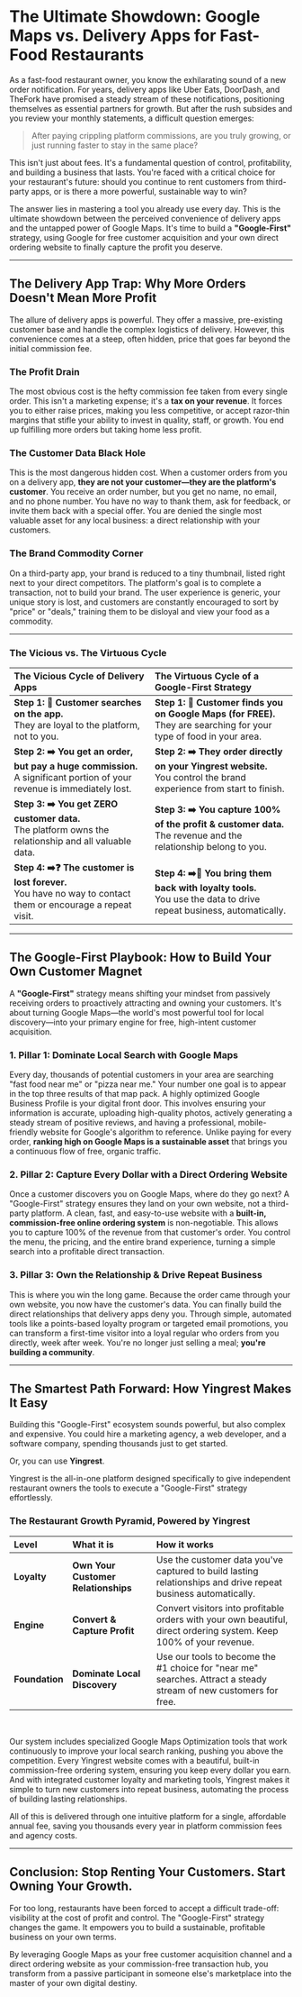 # The Ultimate Showdown: Google Maps vs. Delivery Apps for Fast-Food Restaurants
As a fast-food restaurant owner, you know the exhilarating sound of a new order notification. For years, delivery apps like Uber Eats, DoorDash, and TheFork have promised a steady stream of these notifications, positioning themselves as essential partners for growth. But after the rush subsides and you review your monthly statements, a difficult question emerges:
> After paying crippling platform commissions, are you truly growing, or just running faster to stay in the same place?

This isn't just about fees. It's a fundamental question of control, profitability, and building a business that lasts. You're faced with a critical choice for your restaurant's future: should you continue to rent customers from third-party apps, or is there a more powerful, sustainable way to win?

The answer lies in mastering a tool you already use every day. This is the ultimate showdown between the perceived convenience of delivery apps and the untapped power of Google Maps. It's time to build a **"Google-First"** strategy, using Google for free customer acquisition and your own direct ordering website to finally capture the profit you deserve.

---

## The Delivery App Trap: Why More Orders Doesn't Mean More Profit

The allure of delivery apps is powerful. They offer a massive, pre-existing customer base and handle the complex logistics of delivery. However, this convenience comes at a steep, often hidden, price that goes far beyond the initial commission fee.

### The Profit Drain

The most obvious cost is the hefty commission fee taken from every single order. This isn't a marketing expense; it's a **tax on your revenue**. It forces you to either raise prices, making you less competitive, or accept razor-thin margins that stifle your ability to invest in quality, staff, or growth. You end up fulfilling more orders but taking home less profit.

### The Customer Data Black Hole

This is the most dangerous hidden cost. When a customer orders from you on a delivery app, **they are not your customer—they are the platform's customer**. You receive an order number, but you get no name, no email, and no phone number. You have no way to thank them, ask for feedback, or invite them back with a special offer. You are denied the single most valuable asset for any local business: a direct relationship with your customers.

### The Brand Commodity Corner

On a third-party app, your brand is reduced to a tiny thumbnail, listed right next to your direct competitors. The platform's goal is to complete a transaction, not to build your brand. The user experience is generic, your unique story is lost, and customers are constantly encouraged to sort by "price" or "deals," training them to be disloyal and view your food as a commodity.

---

### The Vicious vs. The Virtuous Cycle

| The Vicious Cycle of Delivery Apps | The Virtuous Cycle of a Google-First Strategy |
| :--- | :--- |
| **Step 1: 👤 Customer searches on the app.**<br/>They are loyal to the platform, not to you. | **Step 1: 👤 Customer finds you on Google Maps (for FREE).**<br/>They are searching for your type of food in your area. |
| **Step 2: ➡️ You get an order, but pay a huge commission.**<br/>A significant portion of your revenue is immediately lost. | **Step 2: ➡️ They order directly on your Yingrest website.**<br/>You control the brand experience from start to finish. |
| **Step 3: ➡️ You get ZERO customer data.**<br/>The platform owns the relationship and all valuable data. | **Step 3: ➡️ You capture 100% of the profit & customer data.**<br/>The revenue and the relationship belong to you. |
| **Step 4: ➡️❓ The customer is lost forever.**<br/>You have no way to contact them or encourage a repeat visit. | **Step 4: ➡️🔄 You bring them back with loyalty tools.**<br/>You use the data to drive repeat business, automatically. |

---

## The Google-First Playbook: How to Build Your Own Customer Magnet

A **"Google-First"** strategy means shifting your mindset from passively receiving orders to proactively attracting and owning your customers. It's about turning Google Maps—the world's most powerful tool for local discovery—into your primary engine for free, high-intent customer acquisition.

### 1. Pillar 1: Dominate Local Search with Google Maps

Every day, thousands of potential customers in your area are searching "fast food near me" or "pizza near me." Your number one goal is to appear in the top three results of that map pack. A highly optimized Google Business Profile is your digital front door. This involves ensuring your information is accurate, uploading high-quality photos, actively generating a steady stream of positive reviews, and having a professional, mobile-friendly website for Google's algorithm to reference. Unlike paying for every order, **ranking high on Google Maps is a sustainable asset** that brings you a continuous flow of free, organic traffic.

### 2. Pillar 2: Capture Every Dollar with a Direct Ordering Website

Once a customer discovers you on Google Maps, where do they go next? A "Google-First" strategy ensures they land on your own website, not a third-party platform. A clean, fast, and easy-to-use website with a **built-in, commission-free online ordering system** is non-negotiable. This allows you to capture 100% of the revenue from that customer's order. You control the menu, the pricing, and the entire brand experience, turning a simple search into a profitable direct transaction.

### 3. Pillar 3: Own the Relationship & Drive Repeat Business

This is where you win the long game. Because the order came through your own website, you now have the customer's data. You can finally build the direct relationships that delivery apps deny you. Through simple, automated tools like a points-based loyalty program or targeted email promotions, you can transform a first-time visitor into a loyal regular who orders from you directly, week after week. You're no longer just selling a meal; **you're building a community**.

---

## The Smartest Path Forward: How Yingrest Makes It Easy

Building this "Google-First" ecosystem sounds powerful, but also complex and expensive. You could hire a marketing agency, a web developer, and a software company, spending thousands just to get started.

Or, you can use **Yingrest**.

Yingrest is the all-in-one platform designed specifically to give independent restaurant owners the tools to execute a "Google-First" strategy effortlessly.

### The Restaurant Growth Pyramid, Powered by Yingrest

| Level | What it is | How it works |
| :--- | :--- | :--- |
| **Loyalty** | **Own Your Customer Relationships** | Use the customer data you've captured to build lasting relationships and drive repeat business automatically. |
| **Engine** | **Convert & Capture Profit** | Convert visitors into profitable orders with your own beautiful, direct ordering system. Keep 100% of your revenue. |
| **Foundation** | **Dominate Local Discovery** | Use our tools to become the #1 choice for "near me" searches. Attract a steady stream of new customers for free. |

<br/>

Our system includes specialized Google Maps Optimization tools that work continuously to improve your local search ranking, pushing you above the competition. Every Yingrest website comes with a beautiful, built-in commission-free ordering system, ensuring you keep every dollar you earn. And with integrated customer loyalty and marketing tools, Yingrest makes it simple to turn new customers into repeat business, automating the process of building lasting relationships.

All of this is delivered through one intuitive platform for a single, affordable annual fee, saving you thousands every year in platform commission fees and agency costs.

---

## Conclusion: Stop Renting Your Customers. Start Owning Your Growth.

For too long, restaurants have been forced to accept a difficult trade-off: visibility at the cost of profit and control. The "Google-First" strategy changes the game. It empowers you to build a sustainable, profitable business on your own terms.

By leveraging Google Maps as your free customer acquisition channel and a direct ordering website as your commission-free transaction hub, you transform from a passive participant in someone else's marketplace into the master of your own digital destiny.